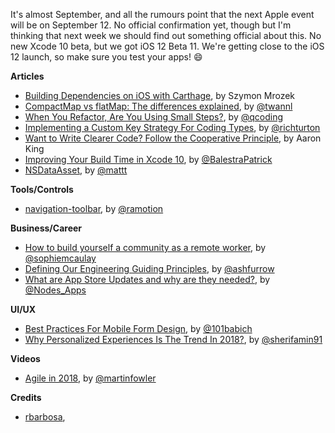 It's almost September, and all the rumours point that the next Apple event will be on September 12. No official confirmation yet, though but I'm thinking that next week we should find out something official about this. No new Xcode 10 beta, but we got iOS 12 Beta 11. We're getting close to the iOS 12 launch, so make sure you test your apps! 😄

**Articles**

* [Building Dependencies on iOS with Carthage](https://appunite.com/blog/dependencies-ios-carthage), by Szymon Mrozek
* [CompactMap vs flatMap: The differences explained](https://www.avanderlee.com/swift/compactmap-flatmap-differences-explained/), by [@twannl](https://twitter.com/twannl)
* [When You Refactor, Are You Using Small Steps?](https://qualitycoding.org/refactor-small-steps/), by [@qcoding](https://twitter.com/qcoding)
* [Implementing a Custom Key Strategy For Coding Types](https://martiancraft.com/blog/2018/08/Implementing-custom-key-strategy-for-coding-types/), by [@richturton](https://twitter.com/richturton)
* [Want to Write Clearer Code? Follow the Cooperative Principle](https://spin.atomicobject.com/2018/08/25/cooperative-principle-software/), by Aaron King
* [Improving Your Build Time in Xcode 10](https://patrickbalestra.com/blog/2018/08/27/improving-your-build-time-in-xcode-10.html), by [@BalestraPatrick](https://twitter.com/BalestraPatrick)
* [NSDataAsset](https://nshipster.com/nsdataasset/), by [@mattt](https://twitter.com/mattt)

**Tools/Controls**

* [navigation-toolbar](https://github.com/Ramotion/navigation-toolbar), by [@ramotion](https://twitter.com/ramotion)

**Business/Career**

* [How to build yourself a community as a remote worker](https://www.invisionapp.com/blog/build-community-remote-worker/), by [@sophiemcaulay](https://twitter.com/sophiemcaulay)
* [Defining Our Engineering Guiding Principles](http://artsy.github.io/blog/2018/08/22/engineering-guiding-principles/), by [@ashfurrow](htps://twitter.com/ashfurrow)
* [What are App Store Updates and why are they needed?](https://www.nodesagency.com/why-are-app-store-updates-needed/), by [@Nodes_Apps](https://twitter.com/Nodes_Apps)

**UI/UX**

* [Best Practices For Mobile Form Design](https://www.smashingmagazine.com/2018/08/best-practices-for-mobile-form-design/), by [@101babich](https://twitter.com/101babich)
* [Why Personalized Experiences Is The Trend In 2018?](http://sherif-amin.com/personalized-experiences-trend/), by [@sherifamin91](https://twitter.com/sherifamin91)


**Videos**

* [Agile in 2018](https://www.infoq.com/presentations/agile-2018), by [@martinfowler](https://twitter.com/martinfowler)

**Credits**

* [rbarbosa](https://github.com/rbarbosa),
